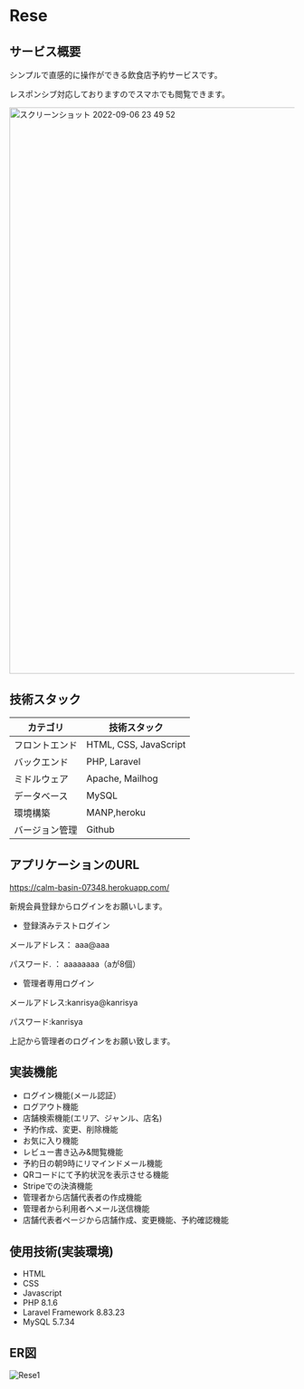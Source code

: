 # Rese

## サービス概要
シンプルで直感的に操作ができる飲食店予約サービスです。

レスポンシブ対応しておりますのでスマホでも閲覧できます。

<img width="1000" alt="スクリーンショット 2022-09-06 23 49 52" src="https://user-images.githubusercontent.com/103934454/188666572-a4c7b16d-59dc-4715-ab2f-b7026de38730.png">

## 技術スタック
| カテゴリ | 技術スタック |
| ---- | ---- |
| フロントエンド | HTML, CSS, JavaScript |
| バックエンド | PHP, Laravel |
| ミドルウェア | Apache, Mailhog |
| データベース | MySQL |
| 環境構築 | MANP,heroku |
| バージョン管理 | Github |


## アプリケーションのURL
https://calm-basin-07348.herokuapp.com/

新規会員登録からログインをお願いします。

- 登録済みテストログイン

メールアドレス： aaa@aaa

パスワード.  ： aaaaaaaa（aが8個）


- 管理者専用ログイン

メールアドレス:kanrisya@kanrisya

パスワード:kanrisya

上記から管理者のログインをお願い致します。


## 実装機能
- ログイン機能(メール認証）
- ログアウト機能
- 店舗検索機能(エリア、ジャンル、店名)
- 予約作成、変更、削除機能
- お気に入り機能
- レビュー書き込み&閲覧機能
- 予約日の朝9時にリマインドメール機能
- QRコードにて予約状況を表示させる機能
- Stripeでの決済機能
- 管理者から店舗代表者の作成機能
- 管理者から利用者へメール送信機能
- 店舗代表者ページから店舗作成、変更機能、予約確認機能

## 使用技術(実装環境)
- HTML
- CSS
- Javascript
- PHP 8.1.6
- Laravel Framework 8.83.23
- MySQL  5.7.34 

## ER図
![Rese1](https://user-images.githubusercontent.com/103934454/190387480-56f5e9b6-c860-4be8-ad04-d1cd43a5337b.svg)



